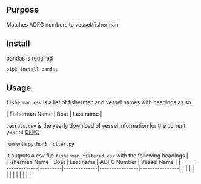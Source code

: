 ## Purpose
Matches ADFG numbers to vessel/fisherman
## Install
pandas is required

```pip3 install pandas```

## Usage
```fisherman.csv``` is a list of fishermen and vessel names with headings as so

|   Fisherman Name  |   Boat   |   Last name  |

```vessels.csv``` is the yearly download of vessel information for the current year at [CFEC](https://www.cfec.state.ak.us/plook/#downloads)

run with
```python3 filter.py```

It outputs a csv file ```fisherman_filtered.csv``` with the following headings
|   Fisherman Name  |   Boat  |   Last name  |   ADFG Number  |   Vessel Name  |
|-------------------|---------|--------------|----------------|----------------|
|                   |         |              |                |                |
|                   |         |              |                |                |

